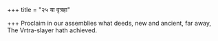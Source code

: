 +++
title = "२५ या वृत्रहा"

+++
Proclaim in our assemblies what deeds, new and ancient, far away,  
     The Vrtra-slayer hath achieved.